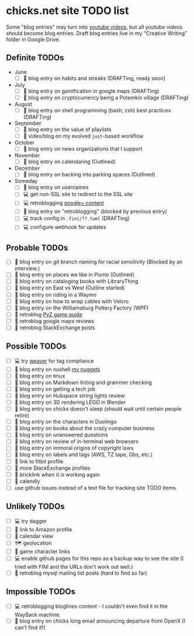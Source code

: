 # chicks.net site TODO list

Some "blog entries" may turn into
[youtube videos](https://www.youtube.com/@ChristopherHicksFINI), but all
youtube videos should become blog entries.  Draft blog entries live in my
"Creative Writing" folder in Google Drive.

## Definite TODOs

- June
  - [ ] :pencil: blog entry on habits and streaks (DRAFTing, ready soon)
- July
  - [ ] :pencil: blog entry on gamification in google maps (DRAFTing)
  - [ ] :pencil: blog entry on cryptocurrency being a Potemkin village (DRAFTing)
- August
  - [ ] :pencil: blog entry on shell programming (bash, zsh) best practices (DRAFTing)
- September
  - [ ] :pencil: blog entry on the value of playlists
  - [ ] :pencil: video/blog on my evolved `just`-based workflow
- October
  - [ ] :pencil: blog entry on news organizations that I support
- November
  - [ ] :pencil: blog entry on calendaring (Outlined)
- December
  - [ ] :pencil: blog entry on backing into parking spaces (Outlined)
- Someday
  - [ ] :pencil: blog entry on usernames
  - [ ] :computer: get non-SSL site to redirect to the SSL site
  - [ ] :computer: retroblogging [google+ content](https://github.com/chicks-net/google-plus-posts-dumper)
  - [ ] :pencil: blog entry on "retroblogging" (blocked by previous entry)
  - [ ] :computer: track config in `.fini/??.toml` (DRAFTing)
  - [ ] :computer: configure webhook for updates

## Probable TODOs

- [ ] :pencil: blog entry on git branch naming for racial sensitivity (Blocked by an interview.)
- [ ] :pencil: blog entry on places we like in Pismo (Outlined)
- [ ] :pencil: blog entry on cataloging books with LibraryThing
- [ ] :pencil: blog entry on East vs West (Outline started)
- [ ] :pencil: blog entry on riding in a Waymo
- [ ] :pencil: blog entry on how to wrap cables with Velcro
- [ ] :pencil: blog entry on the Williamsburg Pottery Factory (WPF)
- [ ] :pencil: retroblog [PvZ game guide](https://steamcommunity.com/sharedfiles/filedetails/?id=396162375)
- [ ] :pencil: retroblog google maps reviews
- [ ] :pencil: retroblog StackExchange posts

## Possible TODOs

- [ ] :computer: try [weaver](https://github.com/open-telemetry/weaver) for tag compliance
- [ ] :pencil: blog entry on nushell [my nuggets](https://gist.github.com/chicks-net/7fa2425f6afb14261f39352605019209)
- [ ] :pencil: blog entry on tmux
- [ ] :pencil: blog entry on Markdown linting and grammer checking
- [ ] :pencil: blog entry on getting a tech job
- [ ] :pencil: blog entry on Hubspace string lights review
- [ ] :pencil: blog entry on 3D rendering LEGO in Blender
- [ ] :pencil: blog entry on chicks doesn't sleep (should wait until certain people retire)
- [ ] :pencil: blog entry on the characters in Duolingo
- [ ] :pencil: blog entry on books about the crazy computer business
- [ ] :pencil: blog entry on unanswered questions
- [ ] :pencil: blog entry on review of in-terminal web browsers
- [ ] :pencil: blog entry on immoral origins of copyright laws
- [ ] :pencil: blog entry on labels and tags (AWS, TZ tape, Obs, etc.)
- [ ] :link: link to fitbit profile
- [ ] :link: more StackExchange profiles
- [ ] :link: bricklink when it is working again
- [ ] :link: calendly
- [ ] use github issues instead of a text file for tracking site TODO items

## Unlikely TODOs

- [ ] :computer: try dagger
- [ ] :link: link to Amazon profile
- [ ] 📆 calendar view
- [ ] :world_map: geolocation
- [ ] :link: game character links
- [ ] :computer: enable github pages for this repo as a backup way to see the site (I tried with FINI and the URLs don't work out well.)
- [ ] :pencil: retroblog mysql mailing list posts (hard to find so far)

## Impossible TODOs

- [ ] :computer: retroblogging bloglines content - I couldn't even find it in the WayBack machine.
- [ ] :pencil: blog entry on chicks long email announcing departure from OpenX (I can't find it!)
